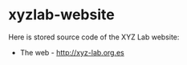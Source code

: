 # xyzlab-website

Here is stored source code of the XYZ Lab website:
* The web - http://xyz-lab.org.es

